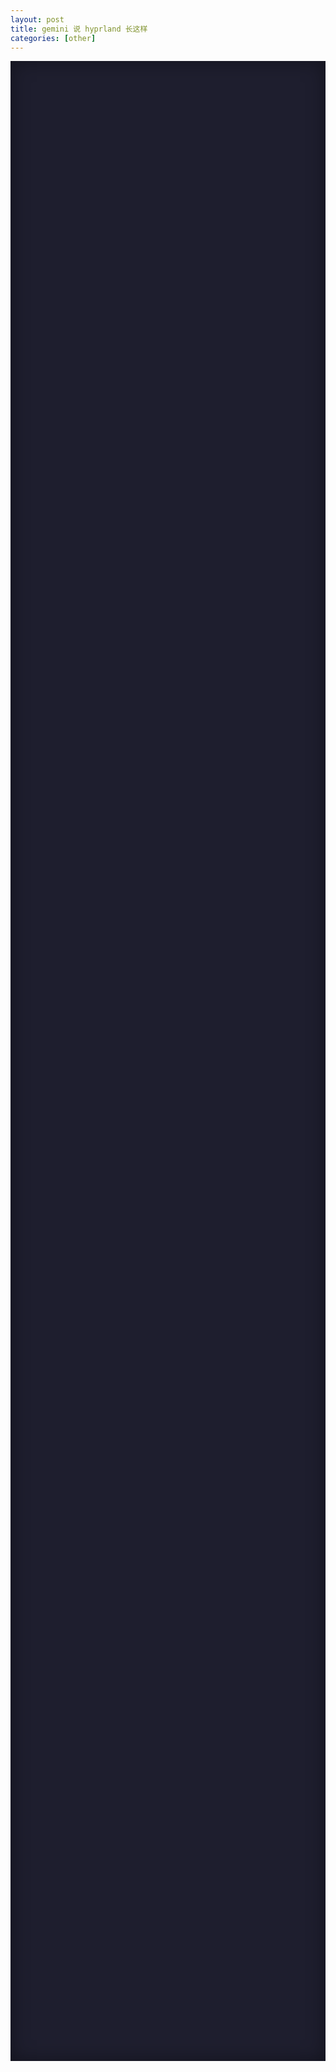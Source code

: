 ```yaml
---
layout: post
title: gemini 说 hyprland 长这样
categories: [other]
---
```


<div style="background-color: rgb(30, 30, 46); width: 100%; height: 80vh; position: relative; overflow: hidden; font-family: &quot;DejaVu Sans Mono&quot;, monospace; color: rgb(205, 214, 244); box-shadow: rgba(0, 0, 0, 0.4) 0px 0px 30px inset; display: flex; justify-content: center; align-items: center; --darkreader-inline-bgcolor: var(--darkreader-background-1e1e2e, #000006); --darkreader-inline-color: var(--darkreader-text-cdd6f4, #dfffff); --darkreader-inline-boxshadow: var(--darkreader-background-00000066, rgba(0, 0, 0, 0.4)) 0px 0px 30px inset;" data-darkreader-inline-bgcolor="" data-darkreader-inline-color="" data-darkreader-inline-boxshadow="">
    <style>
        .hyprland-screen-inner {
            width: 100%;
            height: 100%;
            position: relative;
            overflow: hidden;
            display: flex;
            justify-content: center;
            align-items: center;
        }
        .hyprland-window {
            background-color: #313244;
            border: 1px solid #585b70;
            border-radius: 8px;
            box-shadow: 0 5px 20px rgba(0,0,0,0.5);
            position: absolute;
            display: flex;
            flex-direction: column;
            overflow: hidden;
            border-top-left-radius: 8px;
            border-top-right-radius: 8px;
        }
        .window-header {
            background-color: #24273a;
            height: 30px;
            border-bottom: 1px solid #585b70;
            display: flex;
            justify-content: space-between;
            align-items: center;
            padding: 0 10px;
            border-top-left-radius: 7px;
            border-top-right-radius: 7px;
            flex-shrink: 0;
        }
        .window-title {
            color: #cdd6f4;
            font-size: 0.9em;
            font-weight: 500;
        }
        .window-controls {
            display: flex;
            gap: 6px;
        }
        .close-btn, .min-btn, .max-btn {
            width: 12px;
            height: 12px;
            border-radius: 50%;
            display: inline-block;
        }
        .close-btn { background-color: #f38ba8; } /* Red */
        .min-btn { background-color: #fab387; } /* Orange */
        .max-btn { background-color: #a6e3a1; } /* Green */

        .window-content {
            padding: 12px;
            height: calc(100% - 30px);
            overflow: auto;
            font-size: 0.9em;
            color: #9399b2;
            display: flex;
            flex-direction: column;
            justify-content: flex-start; /* Content starts from top */
            flex-grow: 1;
        }

        .window-content p {
            margin: 0 0 8px 0;
            white-space: pre-wrap;
            word-break: break-all;
        }
        .window-content p:last-child { margin-bottom: 0; }
        .cursor { animation: blinker 1s step-end infinite; }
        @keyframes blinker { 50% { opacity: 0; } }

        /* Specific color accents for different terminals */
        .hyprland-window:nth-child(2) .window-header { background-color: #3b4252; }
        .hyprland-window:nth-child(2) .window-title { color: #88c0d0; } /* Cyan */
        .hyprland-window:nth-child(2) .window-content { color: #81a1c1; }

        .hyprland-window:nth-child(3) .window-header { background-color: #434c5e; }
        .hyprland-window:nth-child(3) .window-title { color: #ebcb8b; } /* Yellow */
        .hyprland-window:nth-child(3) .window-content { color: #d8dee9; }

        .hyprland-window:nth-child(4) .window-header { background-color: #343d4f; }
        .hyprland-window:nth-child(4) .window-title { color: #bf616a; } /* Red */
        .hyprland-window:nth-child(4) .window-content { color: #b48ead; } /* Purple */

        .hyprland-window:nth-child(5) .window-header { background-color: #2e3440; }
        .hyprland-window:nth-child(5) .window-title { color: #9d82d8; } /* Purple */
        .hyprland-window:nth-child(5) .window-content { color: #8fbcbb; } /* Teal */
    </style>
    <div class="hyprland-screen-inner">
        <!-- Terminal 1 -->
        <div class="hyprland-window" style="top: 80px; left: 200px; width: 550px; height: 350px; z-index: 5;">
            <div class="window-header">
                <span class="window-title">Terminal [1] - Zsh</span>
                <div class="window-controls">
                    <span class="close-btn"></span>
                    <span class="min-btn"></span>
                    <span class="max-btn"></span>
                </div>
            </div>
            <div class="window-content">
                <p>user@hyprland:~ $ <span class="cursor">_</span></p>
                <p>user@hyprland:~ $ <span style="color: rgb(166, 227, 161); --darkreader-inline-color: var(--darkreader-text-a6e3a1, #bcffb4);" data-darkreader-inline-color="">ls -l</span></p>
                <p>total 12</p>
                <p>drwxr-xr-x 2 user user 4096 Mar 15 10:30 Documents</p>
                <p>drwxr-xr-x 3 user user 4096 Mar 15 10:31 Downloads</p>
                <p>-rw-r--r-- 1 user user  567 Mar 15 11:15 hypr_config.sh</p>
                <p style="margin-top: auto;">user@hyprland:~ $ <span class="cursor">_</span></p>
            </div>
        </div>

        <!-- Terminal 2 -->
        <div class="hyprland-window" style="top: 40px; left: 100px; width: 450px; height: 280px; z-index: 4;">
            <div class="window-header">
                <span class="window-title">Browser - Arch Wiki</span>
                <div class="window-controls">
                    <span class="close-btn"></span>
                    <span class="min-btn"></span>
                    <span class="max-btn"></span>
                </div>
            </div>
            <div class="window-content">
                <p>Navigating: <span style="color: rgb(250, 179, 135); --darkreader-inline-color: var(--darkreader-text-fab387, #ffd489);" data-darkreader-inline-color="">wiki.archlinux.org</span></p>
                <p>...</p>
                <p><span style="color: rgb(147, 153, 178); --darkreader-inline-color: var(--darkreader-text-9399b2, #d9cebd);" data-darkreader-inline-color="">Loading "Hyprland" article...</span></p>
                <p>...</p>
                <p style="margin-top: auto;"><span class="cursor">_</span></p>
            </div>
        </div>

        <!-- Terminal 3 -->
        <div class="hyprland-window" style="top: 60px; left: 550px; width: 450px; height: 280px; z-index: 4;">
            <div class="window-header">
                <span class="window-title">Editor - script.sh</span>
                <div class="window-controls">
                    <span class="close-btn"></span>
                    <span class="min-btn"></span>
                    <span class="max-btn"></span>
                </div>
            </div>
            <div class="window-content">
                <p><span style="color: rgb(250, 179, 135); --darkreader-inline-color: var(--darkreader-text-fab387, #ffd489);" data-darkreader-inline-color="">#!/bin/bash</span></p>
                <p>echo "Hello, Hyprland!"</p>
                <p># Update system</p>
                <p><span style="color: rgb(166, 227, 161); --darkreader-inline-color: var(--darkreader-text-a6e3a1, #bcffb4);" data-darkreader-inline-color="">sudo pacman -Syu --noconfirm</span></p>
                <p>echo "System updated."</p>
                <p style="margin-top: auto;"><span class="cursor">_</span></p>
            </div>
        </div>

        <!-- Terminal 4 -->
        <div class="hyprland-window" style="top: 380px; left: 150px; width: 450px; height: 280px; z-index: 4;">
            <div class="window-header">
                <span class="window-title">System Monitor (btop)</span>
                <div class="window-controls">
                    <span class="close-btn"></span>
                    <span class="min-btn"></span>
                    <span class="max-btn"></span>
                </div>
            </div>
            <div class="window-content">
                <p><span style="color: rgb(166, 227, 161); --darkreader-inline-color: var(--darkreader-text-a6e3a1, #bcffb4);" data-darkreader-inline-color="">CPU:</span> 18% | <span style="color: rgb(250, 179, 135); --darkreader-inline-color: var(--darkreader-text-fab387, #ffd489);" data-darkreader-inline-color="">RAM:</span> 2.8GB / 16GB</p>
                <p><span style="color: rgb(136, 192, 208); --darkreader-inline-color: var(--darkreader-text-88c0d0, #9df5ff);" data-darkreader-inline-color="">Load:</span> 0.55 0.68 0.72</p>
                <p><span style="color: rgb(230, 233, 239); --darkreader-inline-color: var(--darkreader-text-e6e9ef, #ffffff);" data-darkreader-inline-color="">Processes:</span> 135 | <span style="color: rgb(191, 97, 106); --darkreader-inline-color: var(--darkreader-text-bf616a, #f97380);" data-darkreader-inline-color="">Threads:</span> 512</p>
                <p>--------------------------------------------</p>
                <p>USER PID %CPU %MEM SWAP COMMAND</p>
                <p>user 12345 5.2 1.5 0.0 firefox</p>
                <p>user 54321 2.1 0.8 0.0 kitty</p>
                <p style="margin-top: auto;"><span class="cursor">_</span></p>
            </div>
        </div>

        <!-- Terminal 5 -->
        <div class="hyprland-window" style="top: 400px; left: 590px; width: 450px; height: 280px; z-index: 4;">
            <div class="window-header">
                <span class="window-title">Music - cmus</span>
                <div class="window-controls">
                    <span class="close-btn"></span>
                    <span class="min-btn"></span>
                    <span class="max-btn"></span>
                </div>
            </div>
            <div class="window-content">
                <p>Now Playing:</p>
                <p><span style="color: rgb(243, 139, 168); font-weight: bold; --darkreader-inline-color: var(--darkreader-text-f38ba8, #ff92c2);" data-darkreader-inline-color="">"Sunset Drive"</span></p>
                <p>Artist: <span style="color: rgb(216, 222, 233); --darkreader-inline-color: var(--darkreader-text-d8dee9, #f9ffff);" data-darkreader-inline-color="">Synthwave Masters</span></p>
                <p>Album: <span style="color: rgb(216, 222, 233); --darkreader-inline-color: var(--darkreader-text-d8dee9, #f9ffff);" data-darkreader-inline-color="">Neon Nights</span></p>
                <p>Vol: [======----] 60%</p>
                <p style="margin-top: auto;">[ &lt;&lt; ] [ ▶ Play ] [ &gt;&gt; ] [ || Pause ]</p>
                <p><span class="cursor">_</span></p>
            </div>
        </div>
    </div>
</div>

